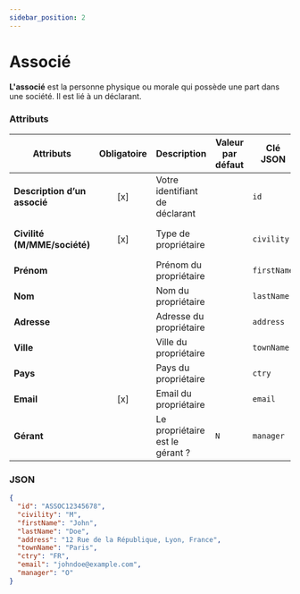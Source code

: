 ```yaml
---
sidebar_position: 2
---
```


# Associé

**L'associé** est la personne physique ou morale qui possède une part dans une société. Il est lié à un déclarant.

### Attributs

| **Attributs**                | **Obligatoire** | **Description**                 | **Valeur par défaut** | **Clé JSON** | **Domaine de validité**                            |
| ---------------------------- | :-------------: | ------------------------------- | --------------------- | ------------ | -------------------------------------------------- |
| **Description d’un associé** |       [x]       | Votre identifiant de déclarant  |                       | `id`         | Clé d'identification unique (chaîne de caractères) |
| **Civilité (M/MME/société)** |       [x]       | Type de propriétaire            |                       | `civility`   | `M` (monsieur), `MME` (madame), `SOC` (société)    |
| **Prénom**                   |                 | Prénom du propriétaire          |                       | `firstName`  | Chaîne de caractères                               |
| **Nom**                      |                 | Nom du propriétaire             |                       | `lastName`   | Chaîne de caractères                               |
| **Adresse**                  |                 | Adresse du propriétaire         |                       | `address`    | Chaîne de caractères                               |
| **Ville**                    |                 | Ville du propriétaire           |                       | `townName`   | Chaîne de caractères                               |
| **Pays**                     |                 | Pays du propriétaire            |                       | `ctry`       | Code de pays `FR`                                  |
| **Email**                    |       [x]       | Email du propriétaire           |                       | `email`      | Chaîne de caractères                               |
| **Gérant**                   |                 | Le propriétaire est le gérant ? | `N`                   | `manager`    | `O`, `N`                                           |

### JSON

```json
{
  "id": "ASSOC12345678",
  "civility": "M",
  "firstName": "John",
  "lastName": "Doe",
  "address": "12 Rue de la République, Lyon, France",
  "townName": "Paris",
  "ctry": "FR",
  "email": "johndoe@example.com",
  "manager": "O"
}
```
